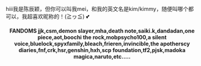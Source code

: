 hiii我是陈辰颖，但你可以叫我mei，和我的英文名是kim/kimmy，随便叫哪个都可以，我超喜欢昵称的！(≧ヮ≦) 💕

<h4 align="center">FANDOMS
jjk,csm,demon slayer,mha,death note,saiki.k,dandadan,one piece,aot,boochi the rock,mobpsycho100,a silent voice,bluelock,spyxfamily,bleach,frieren,invincible,the apotherscy diaries,fnf,crk,hsr,genshin,hxh,scp foundation,tf2,pjsk,madoka magica,naruto,etc.....
